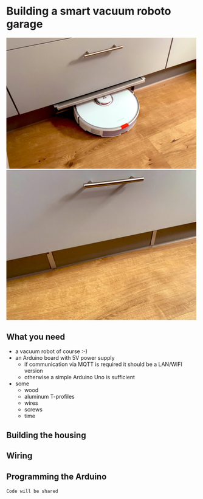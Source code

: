 # Building a smart vacuum roboto garage 
<img src="/images/entering_robot.jpg" width=500><img src="/images/parked_robot.jpg" width=500>

## What you need
- a vacuum robot of course :-)
- an Arduino board with 5V power supply 
  - if communication via MQTT is required it should be a LAN/WIFI version
  - otherwise a simple Arduino Uno is sufficient
- some 
  - wood
  - aluminum T-profiles
  - wires
  - screws
  - time
## Building the housing
## Wiring
## Programming the Arduino
```cpp
Code will be shared
```
